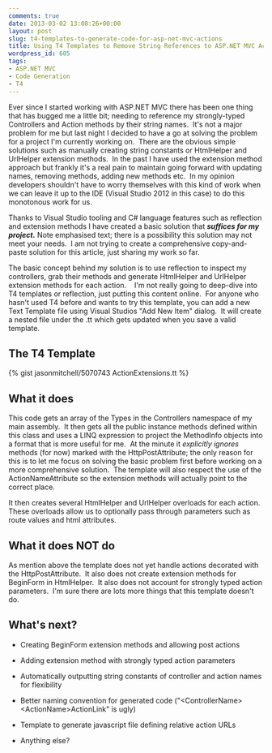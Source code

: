 ```yaml
---
comments: true
date: 2013-03-02 13:08:26+00:00
layout: post
slug: t4-templates-to-generate-code-for-asp-net-mvc-actions
title: Using T4 Templates to Remove String References to ASP.NET MVC Actions
wordpress_id: 605
tags:
- ASP.NET MVC
- Code Generation
- T4
---
```


Ever since I started working with ASP.NET MVC there has been one thing that has bugged me a little bit; needing to reference my strongly-typed Controllers and Action methods by their string names.  It's not a major problem for me but last night I decided to have a go at solving the problem for a project I'm currently working on.  There are the obvious simple solutions such as manually creating string constants or HtmlHelper and UrlHelper extension methods.  In the past I have used the extension method approach but frankly it's a real pain to maintain going forward with updating names, removing methods, adding new methods etc.  In my opinion developers shouldn't have to worry themselves with this kind of work when we can leave it up to the IDE (Visual Studio 2012 in this case) to do this monotonous work for us.

Thanks to Visual Studio tooling and C# language features such as reflection and extension methods I have created a basic solution that **_suffices for my project._** Note emphasised text; there is a possibility this solution may not meet your needs.  I am not trying to create a comprehensive copy-and-paste solution for this article, just sharing my work so far.

<!-- more -->

The basic concept behind my solution is to use reflection to inspect my controllers, grab their methods and generate HtmlHelper and UrlHelper extension methods for each action.    I'm not really going to deep-dive into T4 templates or reflection, just putting this content online.  For anyone who hasn't used T4 before and wants to try this template, you can add a new Text Template file using Visual Studios "Add New Item" dialog.  It will create a nested file under the .tt which gets updated when you save a valid template.


## The T4 Template

{% gist jasonmitchell/5070743 ActionExtensions.tt %}


## What it does


This code gets an array of the Types in the Controllers namespace of my main assembly.  It then gets all the public instance methods defined within this class and uses a LINQ expression to project the MethodInfo objects into a format that is more useful for me.  At the minute it _explicitly ignores_ methods (for now) marked with the HttpPostAttribute; the only reason for this is to let me focus on solving the basic problem first before working on a more comprehensive solution.  The template will also respect the use of the ActionNameAttribute so the extension methods will actually point to the correct place.

It then creates several HtmlHelper and UrlHelper overloads for each action.  These overloads allow us to optionally pass through parameters such as route values and html attributes.


## What it does NOT do


As mention above the template does not yet handle actions decorated with the HttpPostAttribute.  It also does not create extension methods for BeginForm in HtmlHelper.  It also does not account for strongly typed action parameters.  I'm sure there are lots more things that this template doesn't do.


## What's next?






  * Creating BeginForm extension methods and allowing post actions


  * Adding extension method with strongly typed action parameters


  * Automatically outputting string constants of controller and action names for flexibility


  * Better naming convention for generated code ("&lt;ControllerName&gt;&lt;ActionName&gt;ActionLink" is ugly)


  * Template to generate javascript file defining relative action URLs


  * Anything else?


